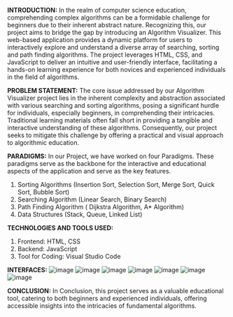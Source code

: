 **INTRODUCTION:**
In the realm of computer science education, comprehending complex algorithms can be a formidable challenge for beginners due to their inherent abstract nature. Recognizing this, our project aims to bridge the gap by introducing an Algorithm Visualizer. This web-based application provides a dynamic platform for users to interactively explore and understand a diverse array of searching, sorting and path finding algorithms. The project leverages HTML, CSS, and JavaScript to deliver an intuitive and user-friendly interface, facilitating a hands-on learning experience for both novices and experienced individuals in the field of algorithms.

**PROBLEM STATEMENT:**
The core issue addressed by our Algorithm Visualizer project lies in the inherent complexity and abstraction associated with various searching and sorting algorithms, posing a significant hurdle for individuals, especially beginners, in comprehending their intricacies. Traditional learning materials often fall short in providing a tangible and interactive understanding of these algorithms. Consequently, our project seeks to mitigate this challenge by offering a practical and visual approach to algorithmic education. 

**PARADIGMS:**
In our Project, we have worked on four Paradigms. These paradigms serve as the backbone for the interactive and educational aspects of the application and serve as the key features.
1. Sorting Algorithms (Insertion Sort, Selection Sort, Merge Sort, Quick Sort, Bubble Sort)
2. Searching Algorithm (Linear Search, Binary Search)
3. Path Finding Algorithm ( Dijkstra Algorithm, A* Algorithm)
4. Data Structures (Stack, Queue, Linked List)

**TECHNOLOGIES AND TOOLS USED:**
1. Frontend: HTML, CSS
2. Backend: JavaScript
3. Tool for Coding: Visual Studio Code

**INTERFACES:**
![image](https://github.com/SarahQasim29/DSAAlgoVisualizer_Web/assets/170097314/06a3af2e-ce92-481b-b739-13d80b44b889)
![image](https://github.com/SarahQasim29/DSAAlgoVisualizer_Web/assets/170097314/5b6e1ec1-c296-4aee-baa1-1182fac429d7)
![image](https://github.com/SarahQasim29/DSAAlgoVisualizer_Web/assets/170097314/866b59ff-6310-4624-87a6-6bfd6fc4dc56)
![image](https://github.com/SarahQasim29/DSAAlgoVisualizer_Web/assets/170097314/28a39425-edbd-4934-9fef-ed66f2491182)
![image](https://github.com/SarahQasim29/DSAAlgoVisualizer_Web/assets/170097314/755f7d49-931e-41ea-a79c-c05d552a9168)
![image](https://github.com/SarahQasim29/DSAAlgoVisualizer_Web/assets/170097314/14cd9a23-2b7c-4f66-8573-ec50ea117a76)
![image](https://github.com/SarahQasim29/DSAAlgoVisualizer_Web/assets/170097314/73c95566-dbf0-48e8-b728-165f79474ea9)

**CONCLUSION:**
In Conclusion, this project serves as a valuable educational tool, catering to both beginners and experienced individuals, offering accessible insights into the intricacies of fundamental algorithms.





